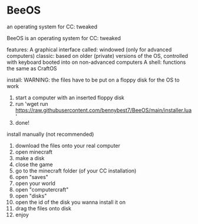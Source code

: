 # BeeOS
an operating system for CC: tweaked

BeeOS is an operating system for CC: tweaked

features:
A graphical interface called: windowed (only for advanced computers)
classic: based on older (private) versions of the OS, controlled with keyboard booted into on non-advanced computers
A shell: functions the same as CraftOS

install:
WARNING: the files have to be put on a floppy disk for the OS to work
1. start a computer with an inserted floppy disk
2. run 'wget run https://raw.githubusercontent.com/bennybest7/BeeOS/main/installer.lua'
3. done!


install manually (not recommended)
1. download the files onto your real computer
2. open minecraft
3. make a disk
4. close the game
5. go to the minecraft folder (of your CC installation)
6. open "saves"
7. open your world
8. open "computercraft"
9. open "disks"
10. open the id of the disk you wanna install it on
11. drag the files onto disk
12. enjoy
